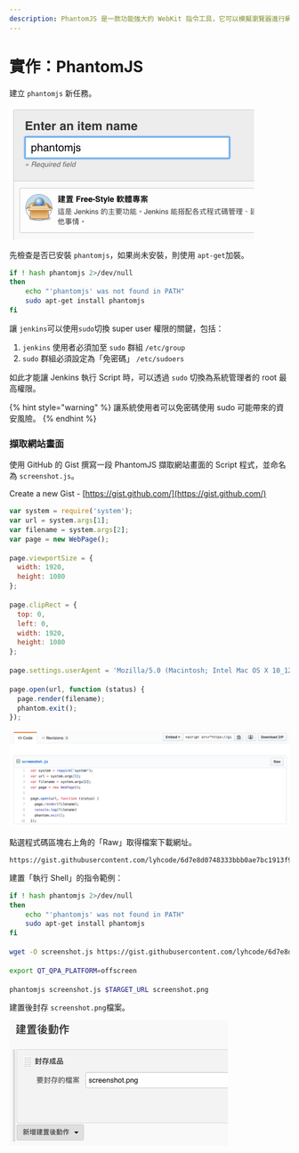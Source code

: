```yaml
---
description: PhantomJS 是一款功能強大的 WebKit 指令工具，它可以模擬瀏覽器進行網站的存取與測試。
---
```


# 實作：PhantomJS

建立 `phantomjs` 新任務。

![](.gitbook/assets/image%20%2875%29.png)

先檢查是否已安裝 `phantomjs`，如果尚未安裝，則使用 `apt-get`加裝。

```bash
if ! hash phantomjs 2>/dev/null
then
    echo "'phantomjs' was not found in PATH"
    sudo apt-get install phantomjs
fi
```

讓 `jenkins`可以使用`sudo`切換 super user 權限的關鍵，包括：

1. `jenkins` 使用者必須加至 `sudo` 群組 `/etc/group`
2. `sudo` 群組必須設定為「免密碼」 `/etc/sudoers`

如此才能讓 Jenkins 執行 Script 時，可以透過 `sudo` 切換為系統管理者的 root 最高權限。

{% hint style="warning" %}
讓系統使用者可以免密碼使用 sudo 可能帶來的資安風險。
{% endhint %}

### 擷取網站畫面

使用 GitHub 的 Gist 撰寫一段 PhantomJS 擷取網站畫面的 Script 程式，並命名為 `screenshot.js`。

Create a new Gist - [https://gist.github.com/](https://gist.github.com/)

```javascript
var system = require('system');
var url = system.args[1];
var filename = system.args[2];
var page = new WebPage();

page.viewportSize = {
  width: 1920,
  height: 1080
};

page.clipRect = {
  top: 0,
  left: 0,
  width: 1920,
  height: 1080
};

page.settings.userAgent = 'Mozilla/5.0 (Macintosh; Intel Mac OS X 10_12_6) AppleWebKit/537.36 (KHTML, like Gecko) Chrome/65.0.3325.181 Safari/537.36';

page.open(url, function (status) {
  page.render(filename);
  phantom.exit();
});
```

![](.gitbook/assets/image%20%2866%29.png)

點選程式碼區塊右上角的「Raw」取得檔案下載網址。

```text
https://gist.githubusercontent.com/lyhcode/6d7e8d0748333bbb0ae7bc1913f97e4d/raw/46af46f3bf804f8dc4d15277114e0013ebac4c16/screenshot.js
```

建置「執行 Shell」的指令範例：

```bash
if ! hash phantomjs 2>/dev/null
then
    echo "'phantomjs' was not found in PATH"
    sudo apt-get install phantomjs
fi

wget -O screenshot.js https://gist.githubusercontent.com/lyhcode/6d7e8d0748333bbb0ae7bc1913f97e4d/raw/da5470678c40fff8e436692f6f3e9bfe73adb4e4/screenshot.js

export QT_QPA_PLATFORM=offscreen

phantomjs screenshot.js $TARGET_URL screenshot.png
```

建置後封存 `screenshot.png`檔案。

![](.gitbook/assets/image.png)





